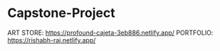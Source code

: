 # Capstone-Project
ART STORE: https://profound-cajeta-3eb886.netlify.app/
PORTFOLIO: https://rishabh-raj.netlify.app/
